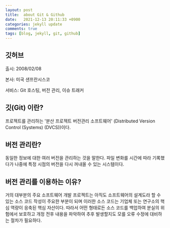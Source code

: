 ```yaml
---
layout: post
title:  about Git & Github
date:   2021-12-13 20:11:33 +0900
categories: jekyll update
comments: true
tags: [blog, jekyll, git, github]
---
```

<h2>깃허브</h2>

출시: 2008/02/08 

본사: 미국 샌프란시스코

서비스: Git 호스팅, 버전 관리, 이슈 트래커




<h2>깃(Git) 이란?</h2>
프로젝트를 관리하는 '분산 프로젝트 버전관리 소프트웨어' (Distributed Version Control (Systems) (DVCS))이다.



<h2>버전 관리란?</h2>
동일한 정보에 대한 여러 버전을 관리하는 것을 말한다. 파일 변화를 시간에 따라 기록했다가 나중에 특정 시점의 버전을 다시 꺼내올 수 있는 시스템이다. 



<h2>버전 관리를 이용하는 이유?</h2>
거의 대부분의 주요 소프트웨어 개발 프로젝트는 아직도 소프트웨어의 설계도라 할 수 있는 소스 코드 작성이 주요한 부분이 되며 이러한 소스 코드는 기업체 또는 연구소의 핵심 역량이 응축된 핵심 자산이다. 따라서 어떤 형태로든 소스 코드를 백업하여 분실의 위험에서 보호하고 개정 전후 내용을 파악하여 추후 발생할지도 모를 오류 수정에 대비하는 절차가 필요하다. 








[jekyll-docs]: https://jekyllrb.com/docs/home
[jekyll-gh]:   https://github.com/jekyll/jekyll
[jekyll-talk]: https://talk.jekyllrb.com/
